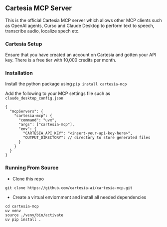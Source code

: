 ## Cartesia MCP Server

This is the official Cartesia MCP server which allows other MCP clients such as OpenAI agents, Curso and Claude Desktop to perform text to speech, transcribe audio, localize spech etc. 

### Cartesia Setup

Ensure that you have created an account on Cartesia and gotten your API key. There is a free tier with 10,000 credits per month.

### Installation

Install the python package using `pip install cartesia-mcp` 

Add the following to your MCP settings file such as `claude_desktop_config.json` 

```
{
  "mcpServers": {
    "cartesia-mcp": {
      "command": "uvx",
      "args": ["cartesia-mcp"],
      "env": {
        "CARTESIA_API_KEY": "<insert-your-api-key-here>",
        "OUTPUT_DIRECTORY": // directory to store generated files
      }
    }
  }
}
```

### Running From Source

- Clone this repo 

```
git clone https://github.com/cartesia-ai/cartesia-mcp.git
```

- Create a virtual enviornment and install all needed dependencies

```
cd cartesia-mcp
uv venv
source ./venv/bin/activate
uv pip install .
```